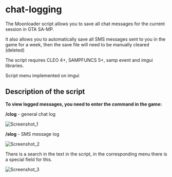 # chat-logging
The Moonloader script allows you to save all chat messages for the current session in GTA SA-MP.

It also allows you to automatically save all SMS messages sent to you in the game for a week, then the save file will need to be manually cleared (deleted)

The script requires CLEO 4+, SAMPFUNCS 5+, samp event and imgui libraries.

Script menu implemented on imgui

## Description of the script

**To view logged messages, you need to enter the command in the game:** 

**/clog** - general chat log

![Screenshot_1](https://user-images.githubusercontent.com/115162722/194354353-c0b1d184-a194-4c79-8998-4ef1603f544b.png)

**/slog** - SMS message log

![Screenshot_2](https://user-images.githubusercontent.com/115162722/194354393-94b0c98b-59ee-4384-bb64-9a93084ce400.png)

There is a search in the text in the script, in the corresponding menu there is a special field for this.

![Screenshot_3](https://user-images.githubusercontent.com/115162722/194354659-c999bff7-1cfd-4e75-afd6-0c1958a9680e.png)
